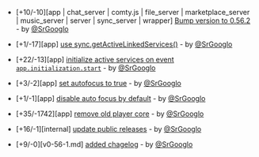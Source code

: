* [+10/-10][app | chat_server | comty.js | file_server | marketplace_server | music_server | server | sync_server | wrapper] [Bump version to 0.56.2](https://github.com/ragestudio/comty/commit/7e847b129cec3a3a3c2b2c74f059857bf87f371b) - by [@SrGooglo](https://github.com/srgooglo)

* [+1/-17][app] [use sync.getActiveLinkedServices()](https://github.com/ragestudio/comty/commit/122e28b6a5c5495782a1112bbd39010a93c72d71) - by [@SrGooglo](https://github.com/srgooglo)

* [+22/-13][app] [initialize active services on event `app.initialization.start`](https://github.com/ragestudio/comty/commit/ef642231df6617e77e698d76b152d3e5962d6396) - by [@SrGooglo](https://github.com/srgooglo)

* [+3/-2][app] [set autofocus to true](https://github.com/ragestudio/comty/commit/bcd285f549c411b4907ba67d21082ea9525cbc31) - by [@SrGooglo](https://github.com/srgooglo)

* [+1/-1][app] [disable auto focus by default](https://github.com/ragestudio/comty/commit/51a5372cdc39e7d4c3710d4e65313566711fe6f8) - by [@SrGooglo](https://github.com/srgooglo)

* [+35/-1742][app] [remove old player core](https://github.com/ragestudio/comty/commit/7748e5943915c7f47d43b520ef23aabf48ac56dd) - by [@SrGooglo](https://github.com/srgooglo)

* [+16/-1][internal] [update public releases](https://github.com/ragestudio/comty/commit/1911b537124fd35f31e1d090ce7422786cacab93) - by [@SrGooglo](https://github.com/srgooglo)

* [+9/-0][v0-56-1.md] [added chagelog](https://github.com/ragestudio/comty/commit/3ce0eaca3beed1b9963389bdb06f1e03d1c70575) - by [@SrGooglo](https://github.com/srgooglo)